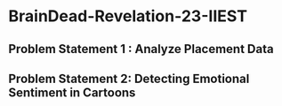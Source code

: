 # BrainDead-Revelation-23-IIEST

## Problem Statement 1 : Analyze Placement Data

## Problem Statement 2: Detecting Emotional Sentiment in Cartoons
